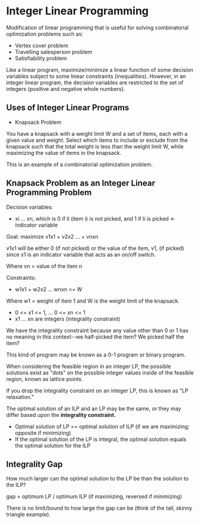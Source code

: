 # Integer Linear Programming

Modification of linear programming that is useful for solving combinatorial optimization problems such as:

- Vertex cover problem
- Travelling salesperson problem
- Satisfiability problem

Like a linear program, maximize/minimize a linear function of some decision variables subject to some linear constraints (inequalities). However, in an integer linear program, the decision variables are restricted to the set of integers (positive and negative whole numbers).

## Uses of Integer Linear Programs

- Knapsack Problem

You have a knapsack with a weight limit W and a set of items, each with a given value and weight. Select which items to include or exclude from the knapsack such that the total weight is less than the weight limit W, while maximizing the value of items in the knapsack.

This is an example of a combinatorial optimization problem.

## Knapsack Problem as an Integer Linear Programming Problem

Decision variables:

- xi ... xn, which is 0 if Ii (item i) is not picked, and 1 if Ii is picked <- indicator variable

Goal: maximize v1x1 + v2x2 ... + vnxn

v1x1 will be either 0 (if not picked) or the value of the item, v1, (if picked) since x1 is an indicator variable that acts as an on/off switch.

Where vn = value of the item n

Constraints:

- w1x1 + w2x2 ... wnxn <= W

Where w1 = weight of item 1 and W is the weight limit of the knapsack.

- 0 <= x1 <= 1, ... 0 <= xn <= 1
- x1 ... xn are integers (integrality constraint)

We have the integrality constraint because any value other than 0 or 1 has no meaning in this context--we half-picked the item? We picked half the item?

This kind of program may be known as a 0-1 program or binary program.

When considering the feasible region in an integer LP, the possible solutions exist as "dots" on the possible integer values inside of the feasible region, known as lattice points.

If you drop the integrality constraint on an integer LP, this is known as "LP relaxation."

The optimal solution of an ILP and an LP may be the same, or they may differ based upon the **integrality constraint.**

- Optimal solution of LP >= optimal solution of ILP (if we are maximizing; opposite if minimizing)
- If the optimal solution of the LP is integral, the optimal solution equals the optimal solution for the ILP

## Integrality Gap

How much larger can the optimal solution to the LP be than the solution to the ILP?

gap = optimum LP / optimum ILP (if maximizing, reversed if minimizing)

There is no limit/bound to how large the gap can be (think of the tall, skinny triangle example).